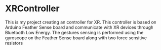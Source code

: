 # XRController
This is my project creating an controller for XR. This controller is based on Arduino Feather Sense board and communicate with XR devices through Bluetooth Low Energy. The gestures sensing is performed using the gyroscope on the Feather Sense board along with two force sensitive resistors
